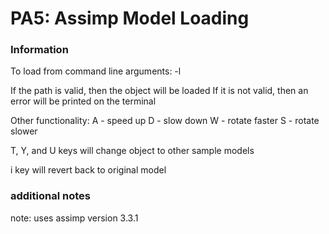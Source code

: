 # PA5: Assimp Model Loading

### Information

To load from command line arguments:
-l <file path>

If the path is valid, then the object will be loaded
If it is not valid, then an error will be printed on the terminal

Other functionality:
A - speed up
D - slow down
W - rotate faster
S - rotate slower

T, Y, and U keys will change object to other sample models

i key will revert back to original model

### additional notes

note: uses assimp version 3.3.1
